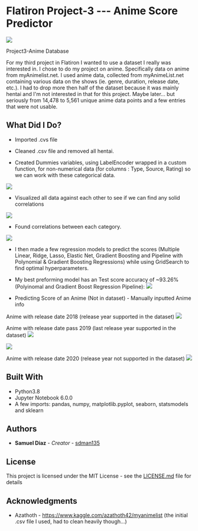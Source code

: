 # Flatiron Project-3 --- Anime Score Predictor
![](images/dataset-cover.png)

Project3-Anime Database

For my third project in Flatiron I wanted to use a dataset I really was interested in. I chose to do my project on anime. Specifically data on anime from myAnimelist.net. I used anime data, collected from myAnimeList.net containing various data on the shows (ie. genre, duration, release date, etc.). I had to drop more then half of the dataset because it was mainly hentai and I'm not interested in that for this project. Maybe later... but seriously from 14,478 to 5,561 unique anime data points and a few entries that were not usable.

## What Did I Do?

* Imported .cvs file

* Cleaned .csv file and removed all hentai.

* Created Dummies variables, using LabelEncoder wrapped in a custom function, for non-numerical data (for columns : Type, Source, Rating) so we can work with these categorical data.

![](images/LabelEncoder.JPG)

* Visualized all data against each other to see if we can find any solid correlations

![](images/pairplotAnime.csv.jpg)

* Found correlations between each category.

![](images/Corr.heatmap.png)

* I then made a few regression models to predict the scores (Multiple Linear, Ridge, Lasso, Elastic Net, Gradient Boosting and Pipeline with Polynomial & Gradient Boosting Regressions) while using GridSearch to find optimal hyperparameters.

- My best preforming model has an Test score accuracy of ~93.26% (Polyinomal and Gradient Boost Regression Pipeline): 
![](images/Grid_Poly.JPG)

* Predicting Score of an Anime (Not in dataset) - Manually inputted Anime info

Anime with release date 2018 (release year supported in the dataset)
![](images/Predict_example_1.JPG)

Anime with release date pass 2019 (last release year supported in the dataset)
![](images/Predict_example.JPG)

![](images/Predict_example_2.JPG)

Anime with release date 2020 (release year not supported in the dataset)
![](images/Predict_example_3.JPG)

## Built With

* Python3.8
* Jupyter Notebook 6.0.0
* A few imports: pandas, numpy, matplotlib.pyplot, seaborn, statsmodels and sklearn


## Authors

* **Samuel Diaz** - *Creator* - [sdman135](https://github.com/sdman135/)

## License

This project is licensed under the MIT License - see the [LICENSE.md](LICENSE.md) file for details

## Acknowledgments

* Azathoth - https://www.kaggle.com/azathoth42/myanimelist (the initial .csv file I used, had to clean heavily though...)
